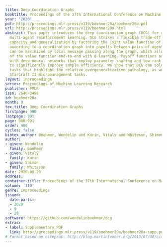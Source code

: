 ```yaml
---
title: Deep Coordination Graphs
booktitle: Proceedings of the 37th International Conference on Machine Learning
year: '2020'
pdf: http://proceedings.mlr.press/v119/boehmer20a/boehmer20a.pdf
url: http://proceedings.mlr.press/v119/boehmer20a.html
abstract: This paper introduces the deep coordination graph (DCG) for collaborative
  multi-agent reinforcement learning. DCG strikes a flexible trade-off between representational
  capacity and generalization by factoring the joint value function of all agents
  according to a coordination graph into payoffs between pairs of agents. The value
  can be maximized by local message passing along the graph, which allows training
  of the value function end-to-end with Q-learning. Payoff functions are approximated
  with deep neural networks that employ parameter sharing and low-rank approximations
  to significantly improve sample efficiency. We show that DCG can solve predator-prey
  tasks that highlight the relative overgeneralization pathology, as well as challenging
  StarCraft II micromanagement tasks.
layout: inproceedings
series: Proceedings of Machine Learning Research
publisher: PMLR
issn: 2640-3498
id: boehmer20a
month: 0
tex_title: Deep Coordination Graphs
firstpage: 980
lastpage: 991
page: 980-991
order: 980
cycles: false
bibtex_author: Boehmer, Wendelin and Kurin, Vitaly and Whiteson, Shimon
author:
- given: Wendelin
  family: Boehmer
- given: Vitaly
  family: Kurin
- given: Shimon
  family: Whiteson
date: 2020-09-29
address: 
container-title: Proceedings of the 37th International Conference on Machine Learning
volume: '119'
genre: inproceedings
issued:
  date-parts:
  - 2020
  - 9
  - 29
software: https://github.com/wendelinboehmer/dcg
extras:
- label: Supplementary PDF
  link: http://proceedings.mlr.press/v119/boehmer20a/boehmer20a-supp.pdf
# Format based on citeproc: http://blog.martinfenner.org/2013/07/30/citeproc-yaml-for-bibliographies/
---
```

